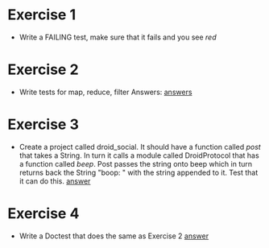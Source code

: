 # Exercise 1

* Write a FAILING test, make sure that it fails and you see *red*

# Exercise 2

* Write tests for map, reduce, filter
  Answers: 
  [answers](https://github.com/MonkeyIsNull/fp/blob/master/test/fp_test.exs)

# Exercise 3

* Create a project called droid_social. It should have a function called _post_
  that takes a String. In turn it calls a module called DroidProtocol that has
  a function called _beep_. Post passes the string onto beep which in turn returns
  back the String "boop: " with the string appended to it. Test that it can do this.
  [answer](https://github.com/MonkeyIsNull/droid_social/blob/unmocked/test/droid_social_test.exs)

# Exercise 4

* Write a Doctest that does the same as Exercise 2
  [answer](https://github.com/MonkeyIsNull/droid_social/blob/doctest/test/droid_social_test.exs)




